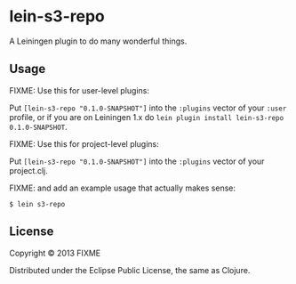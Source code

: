 # lein-s3-repo

A Leiningen plugin to do many wonderful things.

## Usage

FIXME: Use this for user-level plugins:

Put `[lein-s3-repo "0.1.0-SNAPSHOT"]` into the `:plugins` vector of your
`:user` profile, or if you are on Leiningen 1.x do `lein plugin install
lein-s3-repo 0.1.0-SNAPSHOT`.

FIXME: Use this for project-level plugins:

Put `[lein-s3-repo "0.1.0-SNAPSHOT"]` into the `:plugins` vector of your project.clj.

FIXME: and add an example usage that actually makes sense:

    $ lein s3-repo

## License

Copyright © 2013 FIXME

Distributed under the Eclipse Public License, the same as Clojure.
